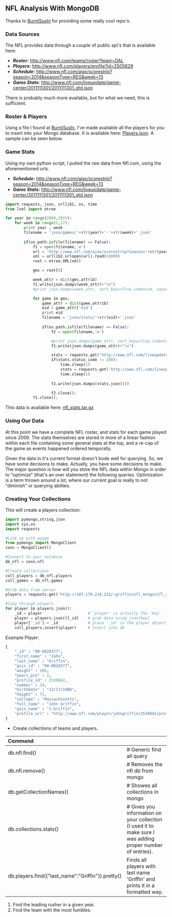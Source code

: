 ## NFL Analysis With MongoDB

Thanks to [BurntSushi](https://github.com/BurntSushi) for providing some really cool repo's.

### Data Sources

The NFL provides data through a couple of public api's that is available here:

- ___Roster:___ http://www.nfl.com/teams/roster?team=DAL
- ___Players:___ http://www.nfl.com/players/profile?id=2505629
- ___Schedule:___ http://www.nfl.com/ajax/scorestrip?season=2014&seasonType=REG&week=13
- ___Game Stats:___ http://www.nfl.com/liveupdate/game-center/2011111301/2011111301_gtd.json

There is probably much more available, but for what we need, this is sufficient. 

### Roster & Players

Using a file I found at [BurntSushi](https://github.com/BurntSushi), I've made available all the players for you to insert into your Mongo database. It is available here: [Players.json](http://107.170.214.232/~griffin/nfl_mongo/nfl_stats/players.json). A sample can be seen below.


### Game Stats

Using my own python script, I pulled the raw data from Nfl.com, using the aforementioned urls.
- ___Schedule:___ http://www.nfl.com/ajax/scorestrip?season=2014&seasonType=REG&week=13
- ___Game Stats:___ http://www.nfl.com/liveupdate/game-center/2011111301/2011111301_gtd.json

```python
import requests, json, urllib2, os, time
from lxml import etree

for year in range(2009,2015):
    for week in range(1,17):
        print year , week
        filename = 'json/games/'+str(year)+'-'+str(week)+'.json'
        
        if(os.path.isfile(filename) == False):
            f1 = open(filename,'w')
            url = 'http://www.nfl.com/ajax/scorestrip?season='+str(year)+'&seasonType=REG&week='+str(week)
            xml = urllib2.urlopen(url).read(10000)
            root = etree.XML(xml)

            gms = root[0]

            week_attr = dict(gms.attrib)
            f1.write(json.dumps(week_attr)+"\n")
            #print json.dumps(week_attr, sort_keys=True,indent=4, separators=(',', ': '))

            for game in gms:
                game_attr = dict(game.attrib)
                eid = game_attr['eid']
                print eid
                filename = 'json/stats/'+str(eid)+'.json'
                        
                if(os.path.isfile(filename) == False):
                    f2 = open(filename,'w')

                    #print json.dumps(game_attr, sort_keys=True,indent=4, separators=(',', ': '))
                    f1.write(json.dumps(game_attr)+"\n")

                    stats = requests.get('http://www.nfl.com/liveupdate/game-center/'+str(eid)+'/'+str(eid)+'_gtd.json')
                    if(stats.status_code != 200):
                        time.sleep(1)
                        stats = requests.get('http://www.nfl.com/liveupdate/game-center/'+str(eid)+'/'+str(eid)+'_gtd.json')
                        time.sleep(1)
                        
                    f2.write(json.dumps(stats.json()))

                    f2.close();
            f1.close();
```
This data is available here: [nfl_stats.tar.gz](http://107.170.214.232/~griffin/nfl_mongo/nfl_stats.tar.gz)

### Using Our Data

At this point we have a complete NFL roster, and stats for each game played since 2009. The stats themselves are stored in more of a linear fashion within each file containing some general stats at the top, and a re-cap of the game as events happened ordered temporally.

Given the data in it's current format doesn't bode well for querying. So, we have some decisions to make. Actually, you have some decisions to make. The major question is how will you store the NFL data within Mongo in order to "optimize" (that's an over statement) the following queries. Optimization is a term thrown around a lot, where our current goal is really to not "diminish" or querying ablities.

### Creating Your Collections

This will create a players collection:

```python
import pymongo,string,json
import sys,os
import requests

#Link up with mongo 
from pymongo import MongoClient
conn = MongoClient()

#Connect to your database
db_nfl = conn.nfl

#Create collections
coll_players = db_nfl.players
coll_games = db_nfl.games

#Grab data from server
players = requests.get('http://107.170.214.232/~griffin/nfl_mongo/nfl_stats/players.json')

#loop through players
for player in players.json():
    _id = player                    # 'player' is actually the 'key'
    player = players.json()[_id]    # grab data using json[key]
    player['_id'] = _id             # place '_id' in the player object
    coll_players.insert(player)     # insert into db
```

Example Player:

```python
{
	"_id" : "00-0028377",
	"first_name" : "John",
	"last_name" : "Griffin",
	"gsis_id" : "00-0028377",
	"weight" : 208,
	"years_pro" : 2,
	"profile_id" : 2530842,
	"number" : 24,
	"birthdate" : "12/17/1988",
	"height" : 71,
	"college" : "Massachusetts",
	"full_name" : "John Griffin",
	"gsis_name" : "J.Griffin",
	"profile_url" : "http://www.nfl.com/player/johngriffin/2530842/profile"
}
```

- Create collections of teams and players.



| Command                 |                                              |
|:------------------------|:---------------------------------------------|
| db.nfl.find()           | # Generic find all query                     |
| db.nfl.remove()         | # Removes the nfl db from mongo              |
| db.getCollectionNames() | # Showes all collections in mongo            |
| db.collections.stats()  | # Gives you information on your collection (I used it to make sure I was adding proper number of entries). |
| db.players.find({"last_name":"Griffin"}).pretty() | Finds all players with last name 'Griffin' and prints it in a formatted way.|

1. Find the leading rusher in a given year. 
2. Find the team with the most fumbles.
